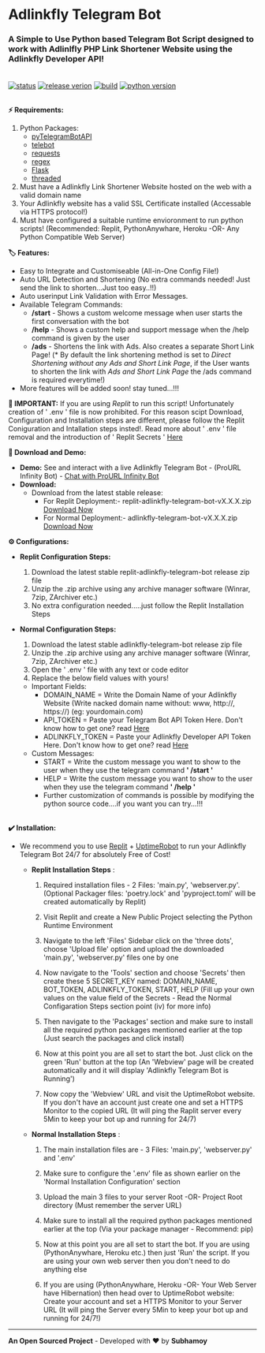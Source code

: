 # Adlinkfly Telegram Bot

### A Simple to Use Python based Telegram Bot Script designed to work with Adlinlfly PHP Link Shortener Website using the Adlinkfly Developer API!<br></br>
[![status](https://img.shields.io/badge/status-active-brightgreen.svg?style=flat)](https://github.com/techishfellow/adlinkfly-telegram-bot)
[![release verion](https://img.shields.io/badge/release-v1.1.0-yellow.svg?style=flat)](https://github.com/techishfellow/adlinkfly-telegram-bot/releases/)
[![build](https://img.shields.io/badge/builds-passing-brightgreen.svg?style=flat)](https://github.com/techishfellow/adlinkfly-telegram-bot)
[![python version](https://img.shields.io/badge/python-v3.8.0-blue.svg?style=flat)](https://www.python.org)
<br></br>

**⚡ Requirements:**

1. Python Packages:
   * [pyTelegramBotAPI](https://pypi.org/project/pyTelegramBotAPI/)
   * [telebot](https://pypi.org/project/telebot/)
   * [requests](https://pypi.org/project/requests/)
   * [regex](https://pypi.org/project/regex/)
   * [Flask](https://pypi.org/project/Flask/)
   * [threaded](https://pypi.org/project/threaded/)
2. Must have a Adlinkfly Link Shortener Website hosted on the web with a valid domain name
3. Your Adlinkfly website has a valid SSL Certificate installed (Accessable via HTTPS protocol!)
4. Must have configured a suitable runtime envioronment to run python scripts!
(Recommended: Replit, PythonAnywhare, Heroku -OR- Any Python Compatible Web Server)

**🏷️ Features:**
* Easy to Integrate and Customiseable (All-in-One Config File!)
* Auto URL Detection and Shortening (No extra commands needed! Just send the link to shorten...Just too easy..!!)
* Auto userinput Link Validation with Error Messages.
* Available Telegram Commands:
  * **/start** - Shows a custom welcome message when user starts the first conversation with the bot
  * **/help** - Shows a custom help and support message when the /help command is given by the user
  * **/ads** - Shortens the link with Ads. Also creates a separate Short Link Page!
  (* By default the link shortening method is set to *Direct Shortening without any Ads and Short Link Page*, if the User wants to shorten the link with *Ads and Short Link Page* the /ads command is required everytime!)
* More features will be added soon! stay tuned...!!!

**🌟 IMPORTANT:** If you are using *Replit* to run this script! Unfortunately creation of ' .env ' file is now prohibited. For this reason scipt Download, Configuration and Installation steps are different, please follow the Replit Coniguration and Intallation steps insted!. Read more about ' .env ' file removal and the introduction of ' Replit Secrets ' [Here](https://docs.replit.com/programming-ide/storing-sensitive-information-environment-variables)

**🔽 Download and Demo:**
* **Demo:** See and interact with a live Adlinkfly Telegram Bot - (ProURL Infinity Bot) - [Chat with ProURL Infinity Bot](https://t.me/ProURL_bot)
* **Download:**
   * Download from the latest stable release:
      * For Replit Deployment:-  replit-adlinkfly-telegram-bot-vX.X.X.zip [Download Now](https://github.com/techishfellow/adlinkfly-telegram-bot/releases/)
      * For Normal Deployment:- adlinkfly-telegram-bot-vX.X.X.zip [Download Now](https://github.com/techishfellow/adlinkfly-telegram-bot/releases/)

**⚙️ Configurations:**

* **Replit Configuration Steps:**

   1. Download the latest stable replit-adlinkfly-telegram-bot release zip file
   2. Unzip the .zip archive using any archive manager software (Winrar, 7zip, ZArchiver etc.)
   3. No extra configuration needed.....just follow the Replit Installation Steps

* **Normal Configuration Steps:**
   
   1. Download the latest stable adlinkfly-telegram-bot release zip file
   2. Unzip the .zip archive using any archive manager software (Winrar, 7zip, ZArchiver etc.)
   3. Open the ' .env ' file with any text or code editor
   4. Replace the below field values with yours!
   * Important Fields:
      * DOMAIN_NAME = Write the Domain Name of your Adlinkfly Website (Write nacked domain name without: www,  http://,  https://) (eg: yourdomain.com)
      * API_TOKEN = Paste your Telegram Bot API Token Here.
      Don't know how to get one? read [Here](https://dash11.comm100.io/kb/100/f9627b0c-6ff8-45c5-bdf5-b627f234d9bf/a/c8c7d736-f458-42ff-a863-f41b24fa5d02/where-do-i-find-telegram-bot-token)
      * ADLINKFLY_TOKEN = Paste your Adlinkfly Developer API Token Here.
      Don't know how to get one? read [Here](https://docs.mightyscripts.com/adlinkfly/#api_tools)
   * Custom Messages:
      * START = Write the custom message you want to show to the user when they use the telegram command **' /start '**
      * HELP = Write the custom message you want to show to the user when they use the telegram command **' /help '**
      * Further customization of commands is possible by modifying the python source code....if you want you can try...!!!<br></br>


**✔️ Installation:**
 * We recommend you to use [Replit](https://replit.com) + [UptimeRobot](https://uptimerobot.com) to run your Adlinkfly Telegram Bot 24/7 for absolutely Free of Cost!

     * **Replit Installation Steps** :
        1. Required installation files  - 2 Files: 'main.py', 'webserver.py'. (Optional Packager files: 'poetry.lock' and 'pyproject.toml' will be created automatically by Replit)

        2. Visit Replit and create a New Public Project selecting the Python Runtime Environment

        3. Navigate to the left 'Files' Sidebar click on the 'three dots', choose 'Upload file' option and upload the downloaded 'main.py', 'webserver.py' files one by one

        4. Now navigate to the 'Tools' section and choose 'Secrets' then create these 5 SECRET_KEY named: DOMAIN_NAME, BOT_TOKEN, ADLINKFLY_TOKEN, START, HELP (Fill up your own values on the value field of the Secrets - Read the Normal Configaration Steps section point (iv) for more info)

        5. Then navigate to the 'Packages' section and make sure to install all the required python packages mentioned earlier at the top (Just search the packages and click install)

        6. Now at this point you are all set to start the bot. Just click on the green 'Run' button at the top (An 'Webview' page will be created automatically and it will display 'Adlinkfly Telegram Bot is Running')

        7. Now copy the 'Webview' URL and visit the UptimeRobot website. If you don't have an account just create one and set a HTTPS Monitor to the copied URL (It will ping the Raplit server every 5Min to keep your bot up and running for 24/7)

     * **Normal Installation Steps** :

        1. The main installation files are - 3
        Files: 'main.py', 'webserver.py' and '.env'

        2. Make sure to configure the '.env' file as shown earlier on the 'Normal Installation Configuration' section

        3. Upload the main 3 files to your server Root -OR- Project Root directory (Must remember the server URL)

        4. Make sure to install all the required python packages mentioned earlier at the top (Via your package manager - Recommend: pip)

        5. Now at this point you are all set to start the bot. If you are using (PythonAnywhare, Heroku etc.) then just 'Run' the script. If you are using your own web server then you don't need to do anything else

        6. If you are using (PythonAnywhare, Heroku -OR- Your Web Server have Hibernation) then head over to UptimeRobot website: Create your account and set a HTTPS Monitor to your Server URL
        (It will ping the Server every 5Min to keep your bot up and running for 24/7!)

***
**An Open Sourced Project** - Developed with &hearts; by **Subhamoy**
